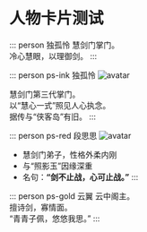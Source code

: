 # 人物卡片测试

::: person 独孤怜
慧剑门掌门。  
冷心慧眼，以理御剑。
:::

::: person ps-ink 独孤怜
![avatar](/images/icon/char/268x249/2157.png)

慧剑门第三代掌门。  
以“慧心一式”照见人心执念。  
据传与“侠客岛”有旧。
:::

::: person ps-red 段思思
![avatar](/images/icon/char/268x249/2194.png)

- 慧剑门弟子，性格外柔内刚  
- 与“照影玉”因缘深重  
- 名句：**“剑不止战，心可止战。”**
:::

::: person ps-gold 云翼
云中阁主。  
擅诗剑，寡情面。  
“青青子佩，悠悠我思。”
:::
